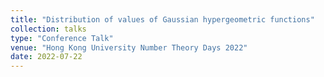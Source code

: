 ```yaml
---
title: "Distribution of values of Gaussian hypergeometric functions"
collection: talks
type: "Conference Talk"
venue: "Hong Kong University Number Theory Days 2022"
date: 2022-07-22
---
```

